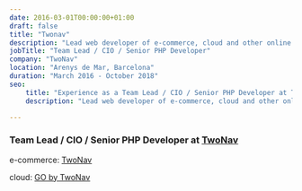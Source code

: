 ```yaml
---
date: 2016-03-01T00:00:00+01:00
draft: false
title: "Twonav"
description: "Lead web developer of e-commerce, cloud and other online projects of the company"
jobTitle: "Team Lead / CIO / Senior PHP Developer"
company: "TwoNav"
location: "Arenys de Mar, Barcelona"
duration: "March 2016 - October 2018"
seo:
    title: "Experience as a Team Lead / CIO / Senior PHP Developer at TwoNav"
    description: "Lead web developer of e-commerce, cloud and other online projects of the company"

---
```

### Team Lead / CIO / Senior PHP Developer at [TwoNav](https://www.twonav.com/)

e-commerce: [TwoNav](https://www.twonav.com/)

cloud: [GO by TwoNav](https://go.twonav.com/)
